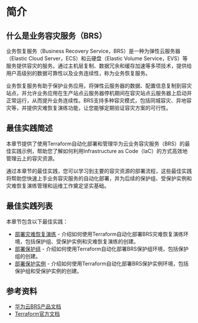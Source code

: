 # 简介

## 什么是业务容灾服务（BRS）

业务恢复服务（Business Recovery Service，BRS）是一种为弹性云服务器（Elastic Cloud Server，ECS）和云硬盘（Elastic Volume Service，EVS）等服务提供容灾的服务。通过主机层复制、数据冗余和缓存加速等多项技术，提供给用户高级别的数据可靠性以及业务连续性，称为业务恢复服务。

业务恢复服务有助于保护业务应用，将弹性云服务器的数据、配置信息复制到容灾站点，并允许业务应用在生产站点云服务器停机期间在容灾站点云服务器上启动并正常运行，从而提升业务连续性。BRS支持多种容灾模式，包括同城容灾、异地容灾等，并提供灾难恢复演练功能，让您能够定期验证容灾方案的可行性。

## 最佳实践简述

本章节提供了使用Terraform自动化部署和管理华为云业务容灾服务（BRS）的最佳实践示例，帮助您了解如何利用Infrastructure as Code（IaC）的方式高效地管理云上的容灾资源。

通过本章节的最佳实践，您可以学习到主要的容灾资源的部署流程，这些最佳实践将帮助您快速上手业务容灾服务的自动化部署，并为后续的保护组、受保护实例和灾难恢复演练管理和运维工作奠定坚实基础。

## 最佳实践列表

本章节包含以下最佳实践：

* [部署灾难恢复演练](disaster_recovery_drill.md) - 介绍如何使用Terraform自动化部署BRS灾难恢复演练环境，包括保护组、受保护实例和灾难恢复演练的创建。
* [部署保护组](protection_group.md) - 介绍如何使用Terraform自动化部署BRS保护组环境，包括保护组的创建。
* [部署保护实例](protected_instance.md) - 介绍如何使用Terraform自动化部署BRS保护实例环境，包括保护组和受保护实例的创建。

## 参考资料

- [华为云BRS产品文档](https://support.huaweicloud.com/sdrs/index.html)
- [Terraform官方文档](https://www.terraform.io/docs/index.html)
